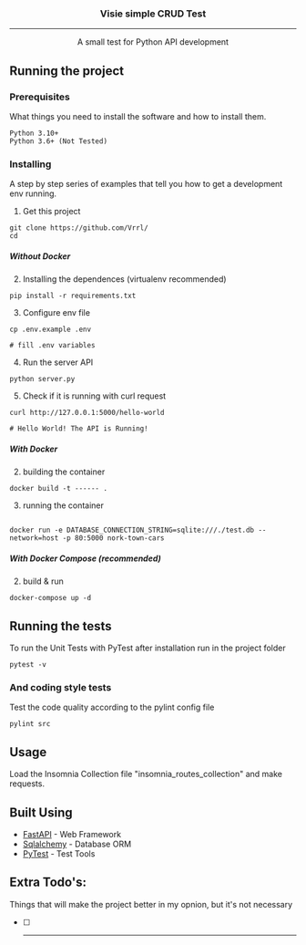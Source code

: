 
<h3 align="center">Visie simple CRUD Test</h3>

---

<p align="center"> A small test for Python API development
</p>
<p>

</p>


##  Running the project

### Prerequisites

What things you need to install the software and how to install them.

```
Python 3.10+
Python 3.6+ (Not Tested)
```

### Installing

A step by step series of examples that tell you how to get a development env running.


1. Get this project

```
git clone https://github.com/Vrrl/
cd
```
##### Without Docker

2. Installing the dependences (virtualenv recommended)

```
pip install -r requirements.txt
```
3. Configure env file

```
cp .env.example .env

# fill .env variables
```

4. Run the server API

```
python server.py
```

5. Check if it is running with curl request

```
curl http://127.0.0.1:5000/hello-world

# Hello World! The API is Running!
```
##### With Docker

2. building the container

```
docker build -t ------ .
```

3. running the container

```

docker run -e DATABASE_CONNECTION_STRING=sqlite:///./test.db --network=host -p 80:5000 nork-town-cars
```

##### With Docker Compose (recommended)

2. build & run

```
docker-compose up -d
```

## Running the tests

To run the Unit Tests with PyTest after installation run in the project folder

```
pytest -v
```


### And coding style tests

Test the code quality according to the pylint config file

```
pylint src
```

## Usage

Load the Insomnia Collection file "insomnia_routes_collection" and make requests.

## Built Using 

- [FastAPI](https://flask.palletsprojects.com/) - Web Framework
- [Sqlalchemy](https://www.sqlalchemy.org/) - Database ORM
- [PyTest](https://pytest.org/) - Test Tools

## Extra Todo's:
Things that will make the project better in my opnion, but it's not necessary

- [ ] ----
